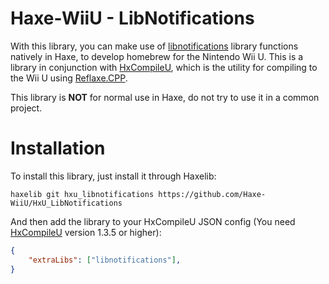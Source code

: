 # Haxe-WiiU - LibNotifications
With this library, you can make use of [libnotifications](https://github.com/wiiu-env/libnotifications) library functions natively in Haxe, to develop homebrew for the Nintendo Wii U. This is a library in conjunction with [HxCompileU](https://github.com/Slushi-Github/hxCompileU), which is the utility for compiling to the Wii U using [Reflaxe.CPP](https://github.com/SomeRanDev/reflaxe.CPP).


This library is **NOT** for normal use in Haxe, do not try to use it in a common project.


# Installation
To install this library, just install it through Haxelib:
```
haxelib git hxu_libnotifications https://github.com/Haxe-WiiU/HxU_LibNotifications
```
And then add the library to your HxCompileU JSON config (You need [HxCompileU](https://github.com/Slushi-Github/hxCompileU) version 1.3.5 or higher):
```json
{
    "extraLibs": ["libnotifications"],
}
```
